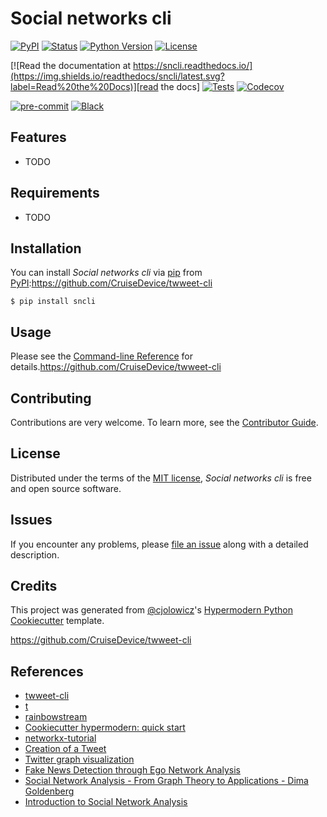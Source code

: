 # Social networks cli

[![PyPI](https://img.shields.io/pypi/v/sncli.svg)][pypi_]
[![Status](https://img.shields.io/pypi/status/sncli.svg)][status]
[![Python Version](https://img.shields.io/pypi/pyversions/sncli)][python version]
[![License](https://img.shields.io/pypi/l/sncli)][license]

[![Read the documentation at https://sncli.readthedocs.io/](https://img.shields.io/readthedocs/sncli/latest.svg?label=Read%20the%20Docs)][read the docs]
[![Tests](https://github.com/bsamadi/sncli/workflows/Tests/badge.svg)][tests]
[![Codecov](https://codecov.io/gh/bsamadi/sncli/branch/main/graph/badge.svg)][codecov]

[![pre-commit](https://img.shields.io/badge/pre--commit-enabled-brightgreen?logo=pre-commit&logoColor=white)][pre-commit]
[![Black](https://img.shields.io/badge/code%20style-black-000000.svg)][black]

[pypi_]: https://pypi.org/project/sncli/
[status]: https://pypi.org/project/sncli/
[python version]: https://pypi.org/project/sncli
[read the docs]: https://sncli.readthedocs.io/
[tests]: https://github.com/bsamadi/sncli/actions?workflow=Tests
[codecov]: https://app.codecov.io/gh/bsamadi/sncli
[pre-commit]: https://github.com/pre-commit/pre-commit
[black]: https://github.com/psf/black

## Features

- TODO

## Requirements

- TODO

## Installation

You can install _Social networks cli_ via [pip] from [PyPI]:https://github.com/CruiseDevice/twweet-cli

```console
$ pip install sncli
```

## Usage

Please see the [Command-line Reference] for details.https://github.com/CruiseDevice/twweet-cli

## Contributing

Contributions are very welcome.
To learn more, see the [Contributor Guide].

## License

Distributed under the terms of the [MIT license][license],
_Social networks cli_ is free and open source software.

## Issues

If you encounter any problems,
please [file an issue] along with a detailed description.

## Credits

This project was generated from [@cjolowicz]'s [Hypermodern Python Cookiecutter] template.

[@cjolowicz]: https://github.com/cjolowicz
[pypi]: https://pypi.org/
[hypermodern python cookiecutter]: https://github.com/cjolowicz/cookiecutter-hypermodern-python
[file an issue]: https://github.com/bsamadi/sncli/issues
[pip]: https://pip.pypa.io/

<!-- github-only -->

[license]: https://github.com/bsamadi/sncli/blob/main/LICENSE
[contributor guide]: https://github.com/bsamadi/sncli/blob/main/CONTRIBUTING.md
[command-line reference]: https://sncli.readthedocs.io/en/latest/usage.html
https://github.com/CruiseDevice/twweet-cli

## References

* [twweet-cli](https://github.com/CruiseDevice/twweet-cli)
* [t](https://github.com/sferik/t)
* [rainbowstream](https://github.com/orakaro/rainbowstream)
* [Cookiecutter hypermodern: quick start](https://cookiecutter-hypermodern-python.readthedocs.io/en/2022.6.3.post1/quickstart.html)
* [networkx-tutorial](https://github.com/sarguido/networkx-tutorial)
* [Creation of a Tweet](https://oauth-playground.glitch.me/?id=createTweet)
* [Twitter graph visualization](https://github.com/JohnCoogan/twitter-graph-visualization)
* [Fake News Detection through Ego Network Analysis](https://github.com/briansrebrenik/Final_Project)
* [Social Network Analysis - From Graph Theory to Applications - Dima Goldenberg](https://youtu.be/px7ff2_Jeqw)
* [Introduction to Social Network Analysis](https://www.youtube.com/watch?v=IiUDKDxScxI)
